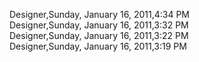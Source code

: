﻿Designer,Sunday, January 16, 2011,4:34 PM  Designer,Sunday, January 16, 2011,3:32 PM  Designer,Sunday, January 16, 2011,3:22 PM  Designer,Sunday, January 16, 2011,3:19 PM